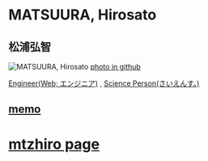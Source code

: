 # MATSUURA, Hirosato

## 松浦弘智
<img src="http://hirosato.info/wp-content/uploads/2018/07/Portrait05.jpg" alt="MATSUURA, Hirosato" />  <a href="https://avatars0.githubusercontent.com/u/12418924?s=400&v=4">photo in github</a>

<a href="http://rck.jp">Engineer(Web; エンジニア)</a> ,   <a href="http://opennotebook.org">Science Person(さいえんす。)</a>

## <a href="https://mtzhiro.github.io/a/i18">memo</a> 

# <a href="https://mtzhiro.github.io/indexpage">mtzhiro page</a>
